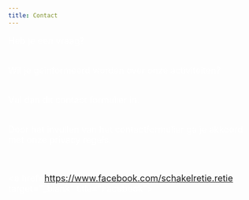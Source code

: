 ```yaml
---
title: Contact
---
```

<FONT SIZE="+1" COLOR="#FFFFFF" FACE="">

Heb je een vraag? <br><br>

Wil je geinformeerd worden over onze activiteiten? <br><br>

Vul dan dit contact formulier in.<br><br>

Door het invullen van het contactformulier ga je akkoord met onze privacy regels.<br>

<br>

<a href=<https://www.facebook.com/schakelretie.retie> target="_blank" title="Facebook">

</a>

</FONT>
